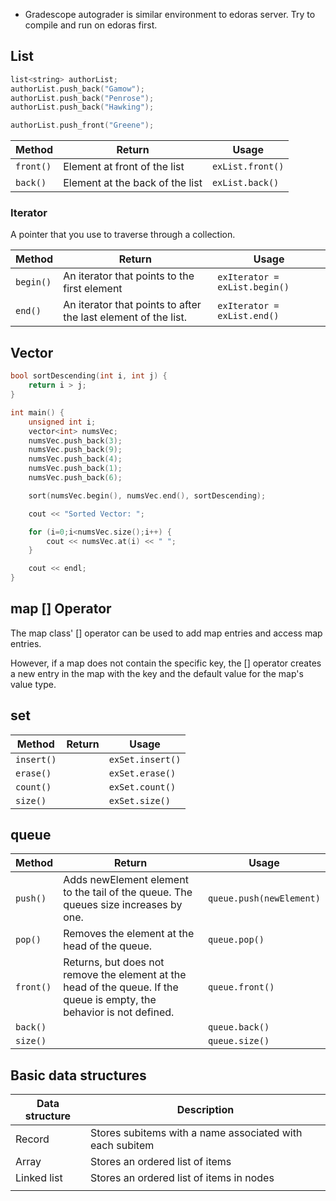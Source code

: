 -   Gradescope autograder is similar environment to edoras server. Try to
    compile and run on edoras first.

## List

```cpp
list<string> authorList;
authorList.push_back("Gamow");
authorList.push_back("Penrose");
authorList.push_back("Hawking");

authorList.push_front("Greene");
```

| Method    | Return                          | Usage            |
| --------- | ------------------------------- | ---------------- |
| `front()` | Element at front of the list    | `exList.front()` |
| `back()`  | Element at the back of the list | `exList.back()`  |

### Iterator

A pointer that you use to traverse through a collection.

| Method    | Return                                                         | Usage                         |
| --------- | -------------------------------------------------------------- | ----------------------------- |
| `begin()` | An iterator that points to the first element                   | `exIterator = exList.begin()` |
| `end()`   | An iterator that points to after the last element of the list. | `exIterator = exList.end()`   |

## Vector

```cpp
bool sortDescending(int i, int j) {
    return i > j;
}

int main() {
    unsigned int i;
    vector<int> numsVec;
    numsVec.push_back(3);
    numsVec.push_back(9);
    numsVec.push_back(4);
    numsVec.push_back(1);
    numsVec.push_back(6);

    sort(numsVec.begin(), numsVec.end(), sortDescending);

    cout << "Sorted Vector: ";

    for (i=0;i<numsVec.size();i++) {
        cout << numsVec.at(i) << " ";
    }

    cout << endl;
}
```

## map [] Operator

The map class' [] operator can be used to add map entries and access map
entries.

However, if a map does not contain the specific key, the [] operator creates a
new entry in the map with the key and the default value for the map's value
type.

## set

| Method     | Return | Usage            |
| ---------- | ------ | ---------------- |
| `insert()` |        | `exSet.insert()` |
| `erase()`  |        | `exSet.erase()`  |
| `count()`  |        | `exSet.count()`  |
| `size()`   |        | `exSet.size()`   |

## queue

| Method    | Return                                                                                                                 | Usage                    |
| --------- | ---------------------------------------------------------------------------------------------------------------------- | ------------------------ |
| `push()`  | Adds newElement element to the tail of the queue. The queues size increases by one.                                    | `queue.push(newElement)` |
| `pop()`   | Removes the element at the head of the queue.                                                                          | `queue.pop()`            |
| `front()` | Returns, but does not remove the element at the head of the queue. If the queue is empty, the behavior is not defined. | `queue.front()`          |
| `back()`  |                                                                                                                        | `queue.back()`           |
| `size()`  |                                                                                                                        | `queue.size()`           |

## Basic data structures

| Data structure | Description                                              |
| -------------- | -------------------------------------------------------- |
| Record         | Stores subitems with a name associated with each subitem |
| Array          | Stores an ordered list of items                          |
| Linked list    | Stores an ordered list of items in nodes                 |
|                |                                                          |
